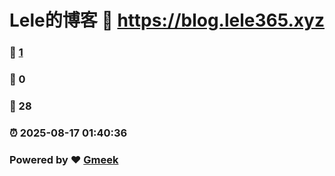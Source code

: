 # Lele的博客 :link: https://blog.lele365.xyz 
### :page_facing_up: [1](https://blog.lele365.xyz/tag.html) 
### :speech_balloon: 0 
### :hibiscus: 28 
### :alarm_clock: 2025-08-17 01:40:36 
### Powered by :heart: [Gmeek](https://github.com/Meekdai/Gmeek)

